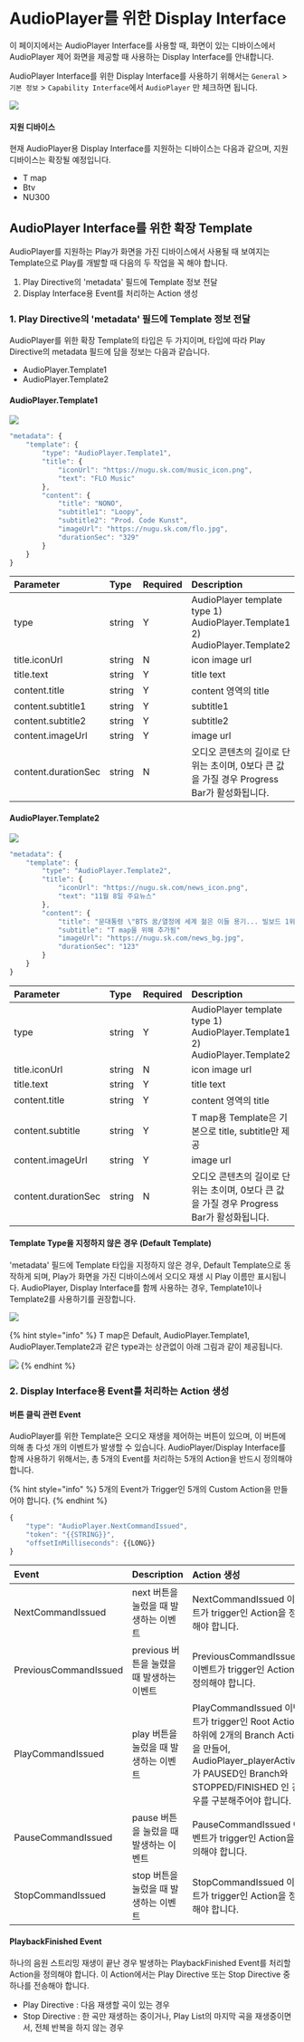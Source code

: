 # AudioPlayer를 위한 Display Interface

이 페이지에서는 AudioPlayer Interface를 사용할 때, 화면이 있는 디바이스에서 AudioPlayer 제어 화면을 제공할 때 사용하는 Display Interface를 안내합니다.

AudioPlayer Interface를 위한 Display Interface를 사용하기 위해서는 `General` &gt; `기본 정보` &gt; `Capability Interface`에서 `AudioPlayer` 만 체크하면 됩니다.

![](../../../../.gitbook/assets/assets_capability_display_1.jpg)

#### 지원 디바이스

현재 AudioPlayer용 Display Interface를 지원하는 디바이스는 다음과 같으며, 지원 디바이스는 확장될 예정입니다.

* T map
* Btv
* NU300

## AudioPlayer Interface를 위한 확장 Template <a id="audioplayer-display-interface"></a>

AudioPlayer를 지원하는 Play가 화면을 가진 디바이스에서 사용될 때 보여지는 Template으로 Play를 개발할 때 다음의 두 작업을 꼭 해야 합니다.

1. Play Directive의 'metadata' 필드에 Template 정보 전달
2. Display Interface용 Event를 처리하는 Action 생성

### 1. Play Directive의 'metadata' 필드에 Template 정보 전달

AudioPlayer를 위한 확장 Template의 타입은 두 가지이며, 타입에 따라 Play Directive의 metadata 필드에 담을 정보는 다음과 같습니다.

* AudioPlayer.Template1
* AudioPlayer.Template2

#### AudioPlayer.Template1

![](../../../../.gitbook/assets/assets_display-template1%20%282%29%20%282%29%20%282%29%20%283%29%20%283%29%20%283%29%20%283%29%20%283%29.png)

```javascript
"metadata": {    
    "template": {
        "type": "AudioPlayer.Template1",
        "title": {
            "iconUrl": "https://nugu.sk.com/music_icon.png",
            "text": "FLO Music"
        },
        "content": {
            "title": "NONO",
            "subtitle1": "Loopy",
            "subtitle2": "Prod. Code Kunst",
            "imageUrl": "https://nugu.sk.com/flo.jpg",
            "durationSec": "329"
        }
    }
}
```

| Parameter | Type | Required | Description |
| :--- | :--- | :--- | :--- |
| type | string | Y | AudioPlayer template type   1\) AudioPlayer.Template1   2\) AudioPlayer.Template2 |
| title.iconUrl | string | N | icon image url |
| title.text | string | Y | title text |
| content.title | string | Y | content 영역의 title |
| content.subtitle1 | string | Y | subtitle1 |
| content.subtitle2 | string | Y | subtitle2 |
| content.imageUrl | string | Y | image url |
| content.durationSec | string | N | 오디오 콘텐츠의 길이로 단위는 초이며, 0보다 큰 값을 가질 경우 Progress Bar가 활성화됩니다. |

#### AudioPlayer.Template2

![](../../../../.gitbook/assets/assets_display-template2%20%282%29%20%282%29%20%282%29%20%283%29%20%283%29%20%283%29%20%283%29%20%283%29.png)

```javascript
"metadata": {    
    "template": {
        "type": "AudioPlayer.Template2",
        "title": {
            "iconUrl": "https://nugu.sk.com/news_icon.png",
            "text": "11월 8일 주요뉴스"
        },
        "content": {
            "title": "문대통령 \"BTS 꿈/열정에 세계 젊은 이들 용기... 빌보드 1위 축하",
            "subtitle": "T map을 위해 추가됨"
            "imageUrl": "https://nugu.sk.com/news_bg.jpg",
            "durationSec": "123"
        }
    }
}
```

| Parameter | Type | Required | Description |
| :--- | :--- | :--- | :--- |
| type | string | Y | AudioPlayer template type   1\) AudioPlayer.Template1   2\) AudioPlayer.Template2 |
| title.iconUrl | string | N | icon image url |
| title.text | string | Y | title text |
| content.title | string | Y | content 영역의 title |
| content.subtitle | string | Y | T map용 Template은 기본으로 title, subtitle만 제공 |
| content.imageUrl | string | Y | image url |
| content.durationSec | string | N | 오디오 콘텐츠의 길이로 단위는 초이며, 0보다 큰 값을 가질 경우 Progress Bar가 활성화됩니다. |

#### Template Type을 지정하지 않은 경우 \(Default Template\)

'metadata' 필드에 Template 타입을 지정하지 않은 경우, Default Template으로 동작하게 되며, Play가 화면을 가진 디바이스에서 오디오 재생 시 Play 이름만 표시됩니다. AudioPlayer, Display Interface를 함께 사용하는 경우, Template1이나 Template2를 사용하기를 권장합니다.

![](../../../../.gitbook/assets/assets_display-default-template%20%281%29%20%281%29.png)

{% hint style="info" %}
T map은 Default, AudioPlayer.Template1, AudioPlayer.Template2과 같은 type과는 상관없이 아래 그림과 같이 제공됩니다.

![](../../../../.gitbook/assets/assets_display-tmap-1%20%283%29%20%283%29.png)
{% endhint %}

### 2. Display Interface용 Event를 처리하는 Action 생성

#### 버튼 클릭 관련 Event

AudioPlayer를 위한 Template은 오디오 재생을 제어하는 버튼이 있으며, 이 버튼에 의해 총 다섯 개의 이벤트가 발생할 수 있습니다. AudioPlayer/Display Interface를 함께 사용하기 위해서는, 총 5개의 Event를 처리하는 5개의 Action을 반드시 정의해야 합니다.

{% hint style="info" %}
5개의 Event가 Trigger인 5개의 Custom Action을 만들어야 합니다.
{% endhint %}

```javascript
{
    "type": "AudioPlayer.NextCommandIssued",
    "token": "{{STRING}}",
    "offsetInMilliseconds": {{LONG}}
}
```

| Event | Description | Action 생성 |
| :--- | :--- | :--- |
| NextCommandIssued | next 버튼을 눌렀을 때 발생하는 이벤트 | NextCommandIssued 이벤트가 trigger인 Action을 정의해야 합니다. |
| PreviousCommandIssued | previous 버튼을 눌렸을 때 발생하는 이벤트 | PreviousCommandIssued 이벤트가 trigger인 Action을 정의해야 합니다. |
| PlayCommandIssued | play 버튼을 눌렀을 때 발생하는 이벤트 | PlayCommandIssued 이벤트가 trigger인 Root Action 하위에 2개의 Branch Action을 만들어, AudioPlayer\_playerActivity가 PAUSED인 Branch와 STOPPED/FINISHED 인 경우를 구분해주어야 합니다. |
| PauseCommandIssued | pause 버튼을 눌렀을 때 발생하는 이벤트 | PauseCommandIssued 이벤트가 trigger인 Action을 정의해야 합니다. |
| StopCommandIssued | stop 버튼을 눌렀을 때 발생하는 이벤트 | StopCommandIssued 이벤트가 trigger인 Action을 정의해야 합니다. |

#### PlaybackFinished Event

하나의 음원 스트리밍 재생이 끝난 경우 발생하는 PlaybackFinished Event를 처리할 Action을 정의해야 합니다. 이 Action에서는 Play Directive 또는 Stop Directive 중 하나를 전송해야 합니다.

* Play Directive : 다음 재생할 곡이 있는 경우
* Stop Directive : 한 곡만 재생하는 중이거나, Play List의 마지막 곡을 재생중이면서, 전체 반복을 하지 않는 경우 

